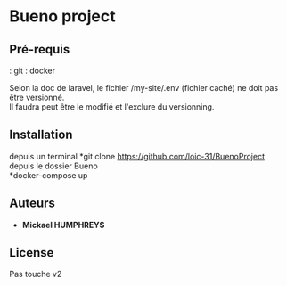  
# Bueno project

## Pré-requis

: git
: docker

Selon la doc de laravel, le fichier /my-site/.env (fichier caché) ne doit pas être versionné.  
Il faudra peut être le modifié et l'exclure du versionning.  

## Installation

depuis un terminal
*git clone https://github.com/loic-31/BuenoProject  
depuis le dossier Bueno  
*docker-compose up  

## Auteurs

* **Mickael HUMPHREYS**

## License

Pas touche v2

